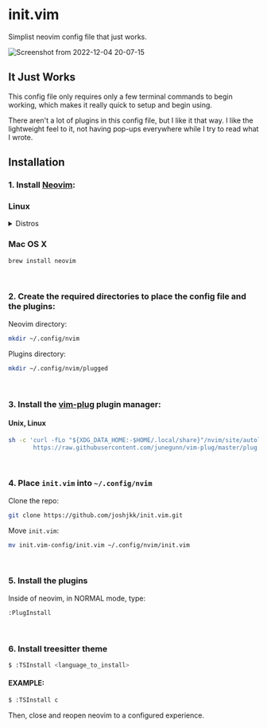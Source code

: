 # init.vim
Simplist neovim config file that just works.

![Screenshot from 2022-12-04 20-07-15](https://user-images.githubusercontent.com/97398293/205513136-5b8f8034-2054-4c7c-a43d-db9d0abe27c6.png)

## It Just Works
This config file only requires only a few terminal commands to begin working, which makes it really quick to setup and begin using.

There aren't a lot of plugins in this config file, but I like it that way. I like the lightweight feel to it, not having pop-ups everywhere while I try to read what I wrote.

## Installation

### 1. Install [Neovim](https://github.com/neovim/neovim):

### Linux

<details>
<summary>Distros</summary>

#### Debian

``` bash
sudo apt install neovim
```
#### Fedora 

``` bash
sudo dnf install neovim
```

#### Arch

``` bash
sudo pacman -S neovim
```

</details>

### Mac OS X

``` bash
brew install neovim
```

<br>

### 2. Create the required directories to place the config file and the plugins:

Neovim directory:

``` bash
mkdir ~/.config/nvim
```

Plugins directory:

``` bash
mkdir ~/.config/nvim/plugged
```

<br>

### 3. Install the [vim-plug](https://github.com/junegunn/vim-plug) plugin manager:

#### Unix, Linux

``` bash
sh -c 'curl -fLo "${XDG_DATA_HOME:-$HOME/.local/share}"/nvim/site/autoload/plug.vim --create-dirs \
       https://raw.githubusercontent.com/junegunn/vim-plug/master/plug.vim'
```

<br>

### 4. Place ```init.vim``` into ```~/.config/nvim```

Clone the repo:

``` bash
git clone https://github.com/joshjkk/init.vim.git
```

Move ```init.vim```:

``` bash
mv init.vim-config/init.vim ~/.config/nvim/init.vim
```

<br>

### 5. Install the plugins

Inside of neovim, in NORMAL mode, type:

``` bash
:PlugInstall
```

<br>

### 6. Install treesitter theme

``` bash
$ :TSInstall <language_to_install>
```

#### EXAMPLE:

``` bash
$ :TSInstall c
```

Then, close and reopen neovim to a configured experience.
